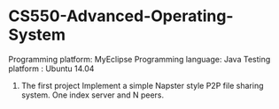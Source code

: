 CS550-Advanced-Operating-System
===============================

Programming platform: MyEclipse 
Programming language: Java
Testing platform    : Ubuntu 14.04

1. The first project
   Implement a simple Napster style P2P file sharing system.
   One index server and N peers.
